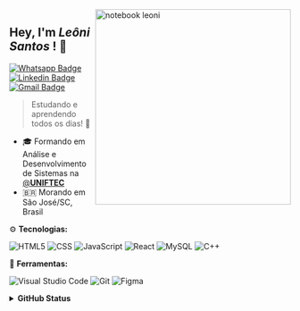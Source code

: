 <img src="computer-illustration.png" width="350px" align="right" alt="notebook leoni">

<h2 align="left"> 
  Hey, I'm <i>Leôni Santos</i> ! 🖖 
</h2>

[![Whatsapp Badge](https://img.shields.io/badge/WhatsApp-25D366?style=for-the-badge&logo=whatsapp&logoColor=white)](https://wa.me/5548988700551/) [![Linkedin Badge](https://img.shields.io/badge/LinkedIn-0077B5?style=for-the-badge&logo=linkedin&logoColor=white&link=https://www.linkedin.com/in/leonisantosfernandes/)](https://www.linkedin.com/in/leonisantosfernandes/) [![Gmail Badge](https://img.shields.io/badge/Gmail-D14836?style=for-the-badge&logo=gmail&logoColor=white)](#)

> Estudando e aprendendo todos os dias! 📖

- 🎓 Formando em Análise e Desenvolvimento de Sistemas na [@**UNIFTEC**]([https://www.ufrn.br/](https://www.ftec.com.br/))  
- 🇧🇷  Morando em São José/SC, Brasil
  
<p align="left">
  ⚙️ <strong>Tecnologias:</strong>
</p>

![HTML5](https://img.shields.io/badge/-HTML5-333333?style=flat&logo=HTML5)
![CSS](https://img.shields.io/badge/-CSS-333333?style=flat&logo=CSS3&logoColor=1572B6)
![JavaScript](https://img.shields.io/badge/-JavaScript-333333?style=flat&logo=javascript)
![React](https://img.shields.io/badge/-React-333333?style=flat&logo=react)
![MySQL](https://img.shields.io/badge/-MySQL-333333?style=flat&logo=mysql)
![C++](https://img.shields.io/badge/-C++-333333?style=flat&logo=C%2B%2B&logoColor=00599C)

<p align="left">
  🔧 <strong>Ferramentas:</strong>
</p>

![Visual Studio Code](https://img.shields.io/badge/Visual%20Studio%20Code-0078d7.svg?style=for-the-badge&logo=visual-studio-code&logoColor=white)
![Git](https://img.shields.io/badge/git-%23F05033.svg?style=for-the-badge&logo=git&logoColor=white)
![Figma](https://img.shields.io/badge/figma-%23F24E1E.svg?style=for-the-badge&logo=figma&logoColor=white)

<details>
  <summary><strong>GitHub Status<strong/></summary>

<img align="left" alt="GitHub top languages" src="https://github-readme-stats.vercel.app/api/top-langs/?username=leonisantosdev&hide=html&langs_count=3&theme=tokyonight&hide_border=true&bg_color=0d1117&text_color=fff&title_color=58a6ff&icon_color=58a6ff" />

  <img align="right" alt="GitHub stats" src="https://github-readme-stats.vercel.app/api?username=leonisantosdev&show_icons=true&theme=tokyonight&bg_color=0d1117&hide_border=true&text_color=fff&title_color=58a6ff&icon_color=58a6ff" />

</details>

